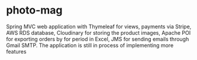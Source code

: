 # photo-mag

Spring MVC web application with Thymeleaf for views, payments via Stripe, AWS RDS database, Cloudinary for storing the product
images, Apache POI for exporting orders by for period in Excel, JMS for sending emails through Gmail SMTP. The application is still in process of implementing more
features
